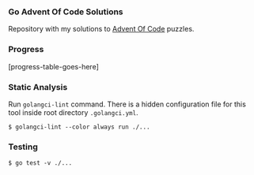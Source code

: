 ### Go Advent Of Code Solutions

Repository with my solutions to [Advent Of Code](https://adventofcode.com) puzzles.

### Progress

[progress-table-goes-here]

### Static Analysis

Run `golangci-lint` command. There is a hidden configuration file for this tool inside root directory `.golangci.yml`.

```
$ golangci-lint --color always run ./...
```

### Testing

```
$ go test -v ./...
```
